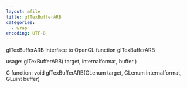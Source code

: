 ```yaml
---
layout: mfile
title: glTexBufferARB
categories:
  - wrap
encoding: UTF-8
---
```


glTexBufferARB  Interface to OpenGL function glTexBufferARB

usage:  glTexBufferARB( target, internalformat, buffer )

C function:  void glTexBufferARB(GLenum target, GLenum internalformat, GLuint buffer)